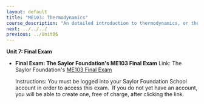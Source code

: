 ```yaml
---
layout: default
title: "ME103: Thermodynamics"
course_description: "An detailed introduction to thermodynamics, or the study of energy. Topics include energy conservation, thermodynamic quantities, enthalpy and entropy, work and heat, entropy generation, flow systems, and thermodynamic cycles."
next: ../../../
previous: ../Unit06
---
```

**Unit 7: Final Exam** <span id="7"></span> 
-   **Final Exam: The Saylor Foundation's ME103 Final Exam**
    Link: The Saylor Foundation's [ME103 Final
    Exam](http://school.saylor.org/mod/quiz/view.php?id=795)  
      
     Instructions: You must be logged into your Saylor Foundation School
    account in order to access this exam.  If you do not yet have an
    account, you will be able to create one, free of charge, after
    clicking the link. 


